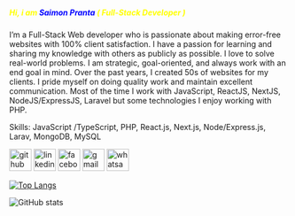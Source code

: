 <h5 style="color:yellow">
Hi, i am <span style="color:blue">Saimon Pranta</span> <span style="color:##56198bec">( Full-Stack Developer )</span>
</h5>
<div>
  I’m a Full-Stack Web developer who is passionate about making error-free websites with 100% client satisfaction. I have a passion for learning and sharing my knowledge with others as publicly as possible. I love to solve real-world problems. I am strategic, goal-oriented, and always work with an end goal in mind. Over the past years, I created 50s of websites for my clients. I pride myself on doing quality work and maintain excellent communication. Most of the time I work with JavaScript, ReactJS, NextJS, NodeJS/ExpressJS, Laravel but some technologies I enjoy working with PHP.
</div>

Skills: JavaScript /TypeScript, PHP, React.js, Next.js, Node/Express.js, Larav, MongoDB, MySQL 



[<img src='https://cdn.jsdelivr.net/npm/simple-icons@3.0.1/icons/github.svg' alt='github' height='40'>](https://github.com/SaimonPranta)  [<img src='https://cdn.jsdelivr.net/npm/simple-icons@3.0.1/icons/linkedin.svg' alt='linkedin' height='40'>](https://www.linkedin.com/mwlite/in/saimon-pranta-4b3594245)  [<img src='https://cdn.jsdelivr.net/npm/simple-icons@3.0.1/icons/facebook.svg' alt='facebook' height='40'>](https://www.facebook.com/saimon.pranta/)  [<img src='https://cdn.jsdelivr.net/npm/simple-icons@3.0.1/icons/gmail.svg' alt='gmail' height='40'>](https://mail.google.com/mail/u/0/#search/saimonpranta%40gmail.com?compose=GTvVlcRwPVfJgTLXqCwRFgjpXLJLNzkThLXPlrgwgXsWHqDbznJSnkTdvspHXgTpMgjMdNDhKLXNz)  [<img src='https://cdn.jsdelivr.net/npm/simple-icons@3.0.1/icons/whatsapp.svg' alt='whatsapp' height='40'>](https://wa.me/+8801881476432)  

[![Top Langs](https://github-readme-stats.vercel.app/api/top-langs/?username=SaimonPranta)](https://github.com/anuraghazra/github-readme-stats)

![GitHub stats](https://github-readme-stats.vercel.app/api?username=SaimonPranta&show_icons=true&count_private=true)  


